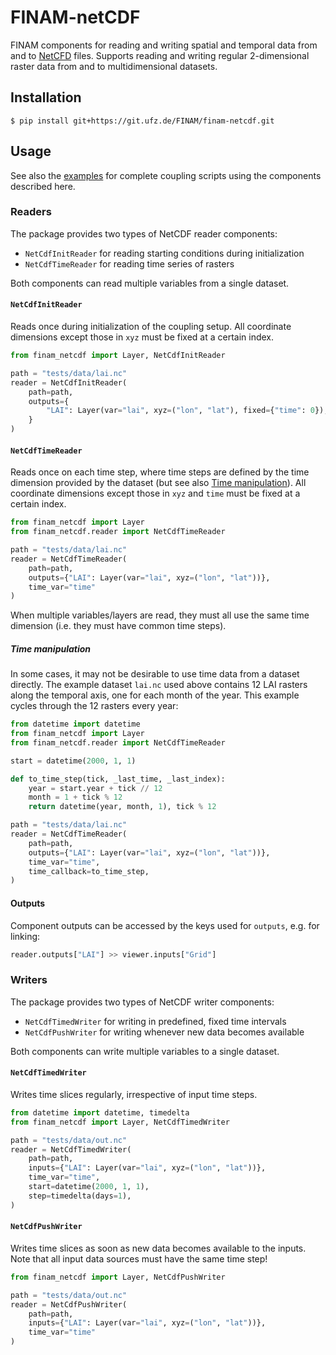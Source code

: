 # FINAM-netCDF

FINAM components for reading and writing spatial and temporal data from and to [NetCFD](https://www.unidata.ucar.edu/software/netcdf/) files.
Supports reading and writing regular 2-dimensional raster data from and to multidimensional datasets.

## Installation

```shell
$ pip install git+https://git.ufz.de/FINAM/finam-netcdf.git
```

## Usage

See also the [examples](examples) for complete coupling scripts using the components described here.

### Readers

The package provides two types of NetCDF reader components:

* `NetCdfInitReader` for reading starting conditions during initialization
* `NetCdfTimeReader` for reading time series of rasters

Both components can read multiple variables from a single dataset.

#### `NetCdfInitReader`

Reads once during initialization of the coupling setup.
All coordinate dimensions except those in `xyz` must be fixed at a certain index.

```python
from finam_netcdf import Layer, NetCdfInitReader

path = "tests/data/lai.nc"
reader = NetCdfInitReader(
    path=path,
    outputs={
        "LAI": Layer(var="lai", xyz=("lon", "lat"), fixed={"time": 0}),
    }
)
```

#### `NetCdfTimeReader`

Reads once on each time step, where time steps are defined by the time dimension provided by the dataset (but see also [Time manipulation](#time-manipulation)).
All coordinate dimensions except those in `xyz` and `time` must be fixed at a certain index.

```python
from finam_netcdf import Layer
from finam_netcdf.reader import NetCdfTimeReader

path = "tests/data/lai.nc"
reader = NetCdfTimeReader(
    path=path, 
    outputs={"LAI": Layer(var="lai", xyz=("lon", "lat"))},
    time_var="time"
)
```

When multiple variables/layers are read, they must all use the same time dimension (i.e. they must have common time steps).

##### Time manipulation

In some cases, it may not be desirable to use time data from a dataset directly.
The example dataset `lai.nc` used above contains 12 LAI rasters along the temporal axis, one for each month of the year.
This example cycles through the 12 rasters every year:

```python
from datetime import datetime
from finam_netcdf import Layer
from finam_netcdf.reader import NetCdfTimeReader

start = datetime(2000, 1, 1)

def to_time_step(tick, _last_time, _last_index):
    year = start.year + tick // 12
    month = 1 + tick % 12
    return datetime(year, month, 1), tick % 12

path = "tests/data/lai.nc"
reader = NetCdfTimeReader(
    path=path, 
    outputs={"LAI": Layer(var="lai", xyz=("lon", "lat"))},
    time_var="time",
    time_callback=to_time_step,
)
```

#### Outputs

Component outputs can be accessed by the keys used for `outputs`, e.g. for linking:

```python
reader.outputs["LAI"] >> viewer.inputs["Grid"]
```

### Writers

The package provides two types of NetCDF writer components:

* `NetCdfTimedWriter` for writing in predefined, fixed time intervals
* `NetCdfPushWriter` for writing whenever new data becomes available

Both components can write multiple variables to a single dataset.

#### `NetCdfTimedWriter`

Writes time slices regularly, irrespective of input time steps.

```python
from datetime import datetime, timedelta
from finam_netcdf import Layer, NetCdfTimedWriter

path = "tests/data/out.nc"
reader = NetCdfTimedWriter(
    path=path,
    inputs={"LAI": Layer(var="lai", xyz=("lon", "lat"))},
    time_var="time",
    start=datetime(2000, 1, 1),
    step=timedelta(days=1),
)
```

#### `NetCdfPushWriter`

Writes time slices as soon as new data becomes available to the inputs.
Note that all input data sources must have the same time step!

```python
from finam_netcdf import Layer, NetCdfPushWriter

path = "tests/data/out.nc"
reader = NetCdfPushWriter(
    path=path,
    inputs={"LAI": Layer(var="lai", xyz=("lon", "lat"))},
    time_var="time"
)
```
